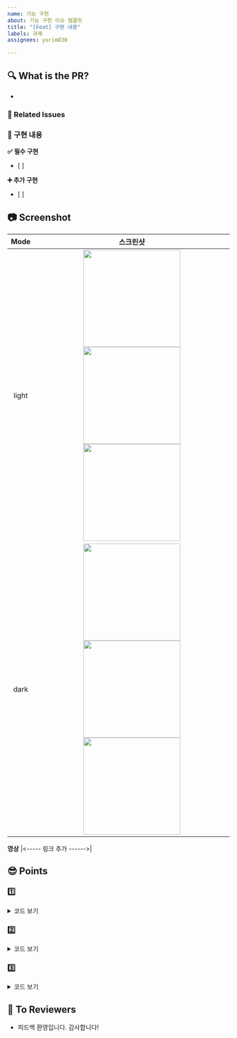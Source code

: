 ```yaml
---
name: 기능 구현
about: 기능 구현 이슈 템플릿
title: "[Feat] 구현 내용"
labels: 과제
assignees: yurim830

---
```


## 🔍 What is the PR? 
- 

###  💭 Related Issues


### 📝 구현 내용
**✅ 필수 구현**
- [ ] 

**➕ 추가 구현**
- [ ] 

## 📷 Screenshot 
|    Mode    |   스크린샷   |
| :-------------: | :----------: |
| light | <img src = "" width ="220">  <img src = "" width = "220">  <img src = "" width = "220"> |
| dark | <img src = "" width ="220">  <img src = "" width = "220">  <img src = "" width = "220"> |

**영상**
|<----- 링크 추가 ------>|


## 😎 Points
### 1️⃣ 

<details>
<summary> 코드 보기</summary>

```swift
// 코드 추가
```

</details>


### 2️⃣ 

<details>
<summary> 코드 보기</summary>

```swift
// 코드 작성
```
</details>

### 3️⃣ 


<details>
<summary> 코드 보기</summary>

```swift
// 코드 작성
```

</details>

## 🙏 To Reviewers 
- 피드백 환영입니다. 감사합니다!
